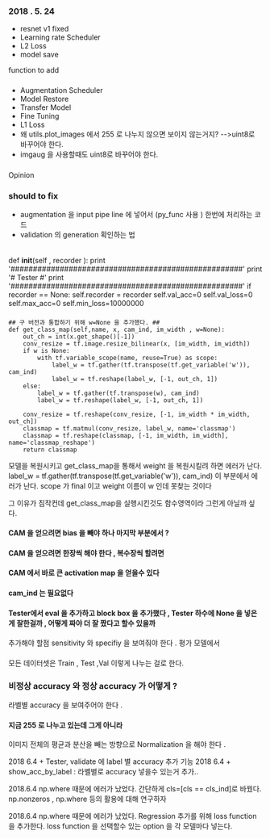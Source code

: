 ### 2018 . 5. 24
+ resnet v1 fixed
+ Learning rate Scheduler
+ L2 Loss
+ model save

function to add
###
+ Augmentation Scheduler
+ Model Restore
+ Transfer Model
+ Fine Tuning
+ L1 Loss
+ 왜 utils.plot_images 에서 255 로 나누지 않으면 보이지 않는거지? -->uint8로 바꾸어야 한다.
+ imgaug 을 사용할때도 uint8로 바꾸어야 한다.


###
Opinion




### should to fix
+ augmentation 을 input pipe line 에 넣어서 (py_func 사용 ) 한번에 처리하는 코드
+ validation 의 generation 확인하는 법



######
def __init__(self , recorder ):
        print '####################################################'
        print '#                   Tester                         #'
        print '####################################################'
        if recorder == None:
            self.recorder = recorder
        self.val_acc=0
        self.val_loss=0
        self.max_acc=0
        self.min_loss=10000000



####
    ## 구 버전과 통합하기 위해 w=None 을 추가했다. ##
    def get_class_map(self,name, x, cam_ind, im_width , w=None):
        out_ch = int(x.get_shape()[-1])
        conv_resize = tf.image.resize_bilinear(x, [im_width, im_width])
        if w is None:
            with tf.variable_scope(name, reuse=True) as scope:
                label_w = tf.gather(tf.transpose(tf.get_variable('w')), cam_ind)
                label_w = tf.reshape(label_w, [-1, out_ch, 1])
        else:
            label_w = tf.gather(tf.transpose(w), cam_ind)
            label_w = tf.reshape(label_w, [-1, out_ch, 1])

        conv_resize = tf.reshape(conv_resize, [-1, im_width * im_width, out_ch])
        classmap = tf.matmul(conv_resize, label_w, name='classmap')
        classmap = tf.reshape(classmap, [-1, im_width, im_width], name='classmap_reshape')
        return classmap

모델을 복원시키고 get_class_map을 통해서 weight 을 복원시킬려 하면 에러가 난다.
label_w = tf.gather(tf.transpose(tf.get_variable('w')), cam_ind)
이 부분에서 에러가 난다. scope 가 final 이고 weight 이름이 w 인데 못찾는 것이다

그 이유가 짐작컨데 get_class_map을 실행시킨것도 함수영역이라 그런게 아닐까 싶다.



#### CAM 을 얻으려면 bias 을 빼야 하나 마지막 부분에서 ?
#### CAM 을 얻으려면 한장씩 해야 한다  , 복수장씩 할려면
#### CAM 에서 바로 큰 activation map 을 얻을수 있다
#### cam_ind 는 필요없다

#### Tester에서 eval 을 추가하고 block box 을 추가했다 , Tester 하수에 None 을 넣은게 잘한걸까 , 어떻게 짜야 더 잘 짰다고 할수 있을까


####
추가해야 할점
sensitivity 와 specifiy 을 보여줘야 한다 . 평가 모델에서


####
모든 데이터셋은 Train , Test ,Val 이렇게 나누는 걸로 한다.


### 비정상 accuracy 와 정상 accuracy 가 어떻게 ?
라벨별 accuracy 을 보여주어야 한다 .

#### 지금 255 로 나누고 있는데 그게 아니라
이미지 전체의 평균과 분산을 빼는 방향으로 Normalization 을 해야 한다 .


2018 6.4 + Tester, validate 에 label 별 accuracy 추가 기능
2018 6.4 + show_acc_by_label : 라벨별로 accuracy 넣을수 있는거 추가..



2018.6.4 np.where 때문에 에러가 났었다.
간단하게 cls=[cls == cls_ind]로 바꿨다. np.nonzeros , np.where 등의 활용에 대해 연구하자


2018.6.4 np.where 때문에 에러가 났었다.
Regression 추가를 위해 loss function 을 추가한다.
loss function 을 선택할수 있는 option 을 각 모델마다 넣는다.

